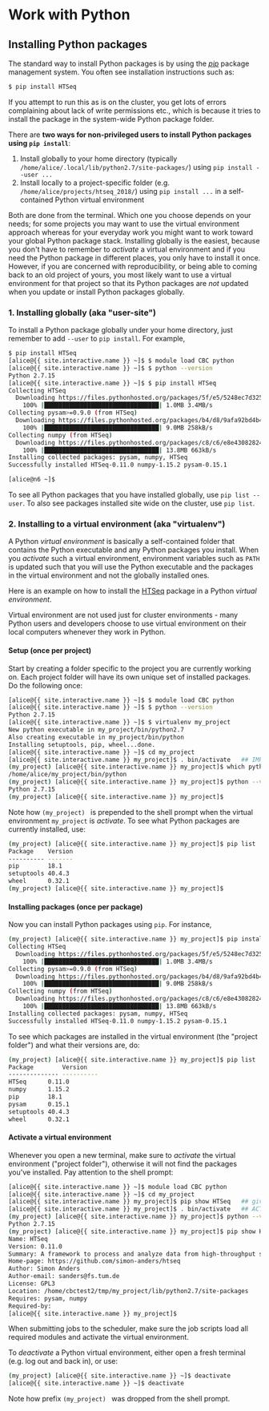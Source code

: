 # Work with Python

## Installing Python packages

The standard way to install Python packages is by using the [_pip_](https://packaging.python.org/tutorials/installing-packages/) package management system.  You often see installation instructions such as:
```sh
$ pip install HTSeq
```

If you attempt to run this as is on the cluster, you get lots of errors complaining about lack of write permissions etc., which is because it tries to install the package in the system-wide Python package folder.

There are **two ways for non-privileged users to install Python packages using `pip install`**:

1. Install globally to your home directory (typically `/home/alice/.local/lib/python2.7/site-packages/`) using `pip install --user ...`
2. Install locally to a project-specific folder (e.g. `/home/alice/projects/htseq_2018/`) using `pip install ...` in a self-contained Python virtual environment

Both are done from the terminal.  Which one you choose depends on your needs; for some projects you may want to use the virtual environment approach whereas for your everyday work you might want to work toward your global Python package stack.
Installing globally is the easiest, because you don't have to remember to _activate_ a virtual environment and if you need the Python package in different places, you only have to install it once.  However, if you are concerned with reproducibility, or being able to coming back to an old project of yours, you most likely want to use a virtual environment for that project so that its Python packages are _not_ updated when you update or install Python packages globally.


### 1. Installing globally (aka "user-site")

To install a Python package globally under your home directory, just remember to add `--user` to `pip install`.  For example,
```sh
$ pip install HTSeq
[alice@{{ site.interactive.name }} ~]$ $ module load CBC python
[alice@{{ site.interactive.name }} ~]$ $ python --version
Python 2.7.15
[alice@{{ site.interactive.name }} ~]$ $ pip install HTSeq
Collecting HTSeq
  Downloading https://files.pythonhosted.org/packages/5f/e5/5248ec7d3253b3701d663c7a1b10c7d75c7d24193a5ce95f2a86337adaf8/HTSeq-0.11.0-cp27-cp27m-manylinux1_x86_64.whl (1.0MB)
    100% |████████████████████████████████| 1.0MB 3.4MB/s 
Collecting pysam>=0.9.0 (from HTSeq)
  Downloading https://files.pythonhosted.org/packages/b4/d8/9afa92bd4b48ebd6896d22bb7cdaeb5aa4577983333df5e99160c62fb6ff/pysam-0.15.1-cp27-cp27m-manylinux1_x86_64.whl (9.0MB)
    100% |████████████████████████████████| 9.0MB 258kB/s 
Collecting numpy (from HTSeq)
  Downloading https://files.pythonhosted.org/packages/c8/c6/e8e430828247adf0fc34e5499cfe17c66022c8afb778542808d009eb1457/numpy-1.15.2-cp27-cp27m-manylinux1_x86_64.whl (13.8MB)
    100% |████████████████████████████████| 13.8MB 663kB/s 
Installing collected packages: pysam, numpy, HTSeq
Successfully installed HTSeq-0.11.0 numpy-1.15.2 pysam-0.15.1

[alice@n6 ~]$
```

To see all Python packages that you have installed globally, use `pip list --user`.  To also see packages installed site wide on the cluster, use `pip list`.



### 2. Installing to a virtual environment (aka "virtualenv")

A Python _virtual environment_ is basically a self-contained folder that contains the Python executable and any Python packages you install.  When you _activate_ such a virtual environment, environment variables such as `PATH` is updated such that you will use the Python executable and the packages in the virtual environment and not the globally installed ones.

Here is an example on how to install the [HTSeq](https://htseq.readthedocs.io/en/master/install.html#installation-on-linux) package in a Python _virtual environment_.


<div class="alert alert-info" role="alert">
Virtual environment are not used just for cluster environments - many Python users and developers choose to use virtual environment on their local computers whenever they work in Python.
</div>



#### Setup (once per project)

Start by creating a folder specific to the project you are currently working on.  Each project folder will have its own unique set of installed packages.  Do the following once:
```sh
[alice@{{ site.interactive.name }} ~]$ $ module load CBC python
[alice@{{ site.interactive.name }} ~]$ $ python --version
Python 2.7.15
[alice@{{ site.interactive.name }} ~]$ $ virtualenv my_project
New python executable in my_project/bin/python2.7
Also creating executable in my_project/bin/python
Installing setuptools, pip, wheel...done.
[alice@{{ site.interactive.name }} ~]$ cd my_project
[alice@{{ site.interactive.name }} my_project]$ . bin/activate   ## IMPORTANT! Note period in front
(my_project) [alice@{{ site.interactive.name }} my_project]$ which python
/home/alice/my_project/bin/python
(my_project) [alice@{{ site.interactive.name }} my_project]$ python --version
Python 2.7.15
(my_project) [alice@{{ site.interactive.name }} my_project]$ 
```

Note how `(my_project) ` is prepended to the shell prompt when the virtual environment `my_project` is _activate_.  To see what Python packages are currently installed, use:
```sh
(my_project) [alice@{{ site.interactive.name }} my_project]$ pip list
Package    Version
---------- -------
pip        18.1   
setuptools 40.4.3 
wheel      0.32.1
(my_project) [alice@{{ site.interactive.name }} my_project]$ 
```


#### Installing packages (once per package)

Now you can install Python packages using `pip`.  For instance,

```sh
(my_project) [alice@{{ site.interactive.name }} my_project]$ pip install HTSeq
Collecting HTSeq
  Downloading https://files.pythonhosted.org/packages/5f/e5/5248ec7d3253b3701d663c7a1b10c7d75c7d24193a5ce95f2a86337adaf8/HTSeq-0.11.0-cp27-cp27m-manylinux1_x86_64.whl (1.0MB)
    100% |████████████████████████████████| 1.0MB 3.4MB/s 
Collecting pysam>=0.9.0 (from HTSeq)
  Downloading https://files.pythonhosted.org/packages/b4/d8/9afa92bd4b48ebd6896d22bb7cdaeb5aa4577983333df5e99160c62fb6ff/pysam-0.15.1-cp27-cp27m-manylinux1_x86_64.whl (9.0MB)
    100% |████████████████████████████████| 9.0MB 258kB/s 
Collecting numpy (from HTSeq)
  Downloading https://files.pythonhosted.org/packages/c8/c6/e8e430828247adf0fc34e5499cfe17c66022c8afb778542808d009eb1457/numpy-1.15.2-cp27-cp27m-manylinux1_x86_64.whl (13.8MB)
    100% |████████████████████████████████| 13.8MB 663kB/s 
Installing collected packages: pysam, numpy, HTSeq
Successfully installed HTSeq-0.11.0 numpy-1.15.2 pysam-0.15.1
```

To see which packages are installed in the virtual environment (the "project folder") and what their versions are, do:
```sh
(my_project) [alice@{{ site.interactive.name }} my_project]$ pip list
Package        Version   
-------------- ----------
HTSeq      0.11.0 
numpy      1.15.2 
pip        18.1   
pysam      0.15.1 
setuptools 40.4.3 
wheel      0.32.1
```



#### Activate a virtual environment

Whenever you open a new terminal, make sure to _activate_ the virtual environment ("project folder"), otherwise it will not find the packages you've installed.  Pay attention to the shell prompt:

```sh
[alice@{{ site.interactive.name }} ~]$ module load CBC python
[alice@{{ site.interactive.name }} ~]$ cd my_project
[alice@{{ site.interactive.name }} my_project]$ pip show HTSeq   ## gives empty output
[alice@{{ site.interactive.name }} my_project]$ . bin/activate   ## ACTIVATE!
(my_project) [alice@{{ site.interactive.name }} my_project]$ python --version
Python 2.7.15
(my_project) [alice@{{ site.interactive.name }} my_project]$ pip show HTSeq
Name: HTSeq
Version: 0.11.0
Summary: A framework to process and analyze data from high-throughput sequencing (HTS) assays
Home-page: https://github.com/simon-anders/htseq
Author: Simon Anders
Author-email: sanders@fs.tum.de
License: GPL3
Location: /home/cbctest2/tmp/my_project/lib/python2.7/site-packages
Requires: pysam, numpy
Required-by: 
[alice@{{ site.interactive.name }} my_project]$ 
```

When submitting jobs to the scheduler, make sure the job scripts load all required modules and activate the virtual environment.


To _deactivate_ a Python virtual environment, either open a fresh terminal (e.g. log out and back in), or use:
```sh
(my_project) [alice@{{ site.interactive.name }} ~]$ deactivate
[alice@{{ site.interactive.name }} ~]$ deactivate
```

Note how prefix `(my_project) ` was dropped from the shell prompt.
